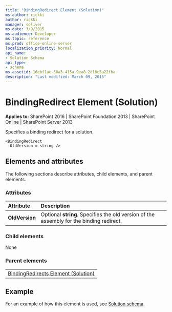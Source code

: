 ```yaml
---
title: "BindingRedirect Element (Solution)"
ms.author: rickki
author: rickki
manager: soliver
ms.date: 3/9/2015
ms.audience: Developer
ms.topic: reference
ms.prod: office-online-server
localization_priority: Normal
api_name:
- Solution Schema
api_type:
- schema
ms.assetid: 16ebf1ac-50a3-415a-9ea8-2d16c5a22fba
description: "Last modified: March 09, 2015"
---
```


# BindingRedirect Element (Solution)

 
  
 **Applies to:** SharePoint 2016 | SharePoint Foundation 2013 | SharePoint Online | SharePoint Server 2013
  
Specifies a binding redirect for a solution.
  
```
<BindingRedirect 
  OldVersion = string />
```

## Elements and attributes

The following sections describe attributes, child elements, and parent elements.

### Attributes

|**Attribute**|**Description**|
|:-----|:-----|
|**OldVersion** <br/> |Optional **string**. Specifies the old version of the assembly for the binding redirect.  <br/> |
   
### Child elements

None
  
### Parent elements

||
|:-----|
|[BindingRedirects Element (Solution)](bindingredirects-element-solution.md)|
   
## Example

For an example of how this element is used, see [Solution schema](solution-schema.md).
  

